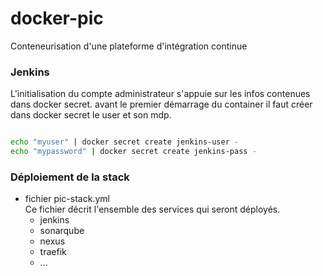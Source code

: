 # docker-pic
Conteneurisation d'une plateforme d'intégration continue

### Jenkins

L'initialisation du compte administrateur s'appuie sur les infos contenues dans docker secret.
avant le premier démarrage du container il faut créer dans docker secret le user et son mdp.

```bash

echo "myuser" | docker secret create jenkins-user -
echo "mypassword" | docker secret create jenkins-pass -

```

### Déploiement de la stack

* fichier pic-stack.yml  
  Ce fichier décrit l'ensemble des services qui seront déployés.
  * jenkins
  * sonarqube
  * nexus  
  * traefik
  * ... 